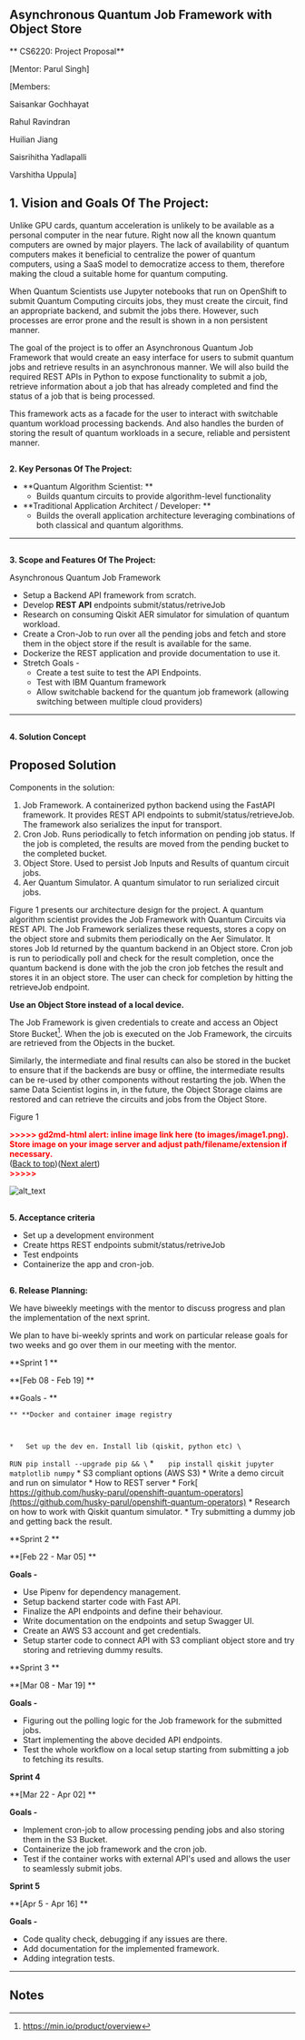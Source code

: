 ## **Asynchronous Quantum Job Framework with Object Store**
** CS6220: Project Proposal**

[Mentor: Parul Singh]

[Members: 

Saisankar Gochhayat

Rahul Ravindran

Huilian Jiang

Saisrihitha Yadlapalli

Varshitha Uppula]


## **1. Vision and Goals Of The Project:**

Unlike GPU cards, quantum acceleration is unlikely to be available as a personal computer in the near future. Right now all the known quantum computers are owned by major players. The lack of availability of quantum computers makes it beneficial to centralize the power of quantum computers, using a SaaS model to democratize access to them, therefore making the cloud a suitable home for quantum computing.

 When Quantum  Scientists use Jupyter notebooks that run on OpenShift to submit Quantum Computing circuits jobs, they must create the circuit, find an appropriate backend, and submit the jobs there.  However, such processes are error prone and the result is shown in a non persistent manner. 

The goal of the project is to offer an Asynchronous Quantum Job Framework that would create an easy interface for users to submit quantum jobs and retrieve results in an asynchronous manner. We will also build the required REST APIs in Python to expose functionality to submit a job, retrieve information about a job that has already completed and find the status of a job that is being processed.

This framework acts as a facade for the user to interact with switchable quantum workload processing backends. And also handles the burden of storing the result of quantum workloads in a secure, reliable and persistent manner. 


## 
**2. Key Personas Of The Project:**



*   **Quantum Algorithm Scientist:  **
    *   Builds quantum circuits to provide algorithm-level functionality
*   **Traditional Application Architect / Developer:  **
    *   Builds the overall application architecture leveraging combinations of both classical and quantum algorithms. 



---



## 
**3. Scope and Features Of The Project:**

Asynchronous Quantum Job Framework



*   Setup a Backend API framework from scratch. 
*   Develop **REST API** endpoints submit/status/retriveJob
*   Research on consuming Qiskit AER simulator for simulation of quantum workload.
*   Create a Cron-Job to run over all the pending jobs and fetch and store them in the object store if the result is available for the same.
*   Dockerize the REST application and provide documentation to use it.
*   Stretch Goals - 
    *   Create a test suite to test the API Endpoints.
    *   Test with IBM Quantum framework
    *   Allow switchable backend for the quantum job framework (allowing switching between multiple cloud providers) 



---



## 
**4. Solution Concept**


## Proposed Solution

Components in the solution:



1. Job Framework. A containerized python backend using the FastAPI framework. It provides REST API endpoints to submit/status/retrieveJob. The framework also serializes the input for transport. 
2. Cron Job. Runs periodically to fetch information on pending job status. If the job is completed, the results are moved from the pending bucket to the completed bucket.
3. Object Store. Used to persist Job Inputs and Results of quantum circuit jobs.
4. Aer Quantum Simulator. A quantum simulator to run serialized circuit jobs.

Figure 1 presents our architecture design for the project. A quantum algorithm scientist provides the Job Framework with Quantum Circuits via REST API. The Job Framework serializes these requests, stores a copy on the object store and submits them periodically on the Aer Simulator. It stores Job Id returned by the quantum backend in an Object store. Cron job is run to  periodically poll and check for the result completion, once the quantum backend is done with the job the cron job fetches the result and stores it in an object store. The user can check for completion by hitting the retrieveJob endpoint. 

**Use an Object Store instead of a local device.**

The Job Framework is given credentials to create and access an Object Store Bucket[^1]. When the job is executed on the Job Framework, the circuits are retrieved from the Objects in the bucket.

Similarly, the intermediate and final results can also be stored in the bucket to ensure that if the backends are busy or offline, the intermediate results can be re-used by other components without restarting the job. When the same Data Scientist logins in, in the future, the Object Storage claims are restored and can retrieve the circuits and jobs from the Object Store.

Figure 1



<p id="gdcalert1" ><span style="color: red; font-weight: bold">>>>>>  gd2md-html alert: inline image link here (to images/image1.png). Store image on your image server and adjust path/filename/extension if necessary. </span><br>(<a href="#">Back to top</a>)(<a href="#gdcalert2">Next alert</a>)<br><span style="color: red; font-weight: bold">>>>>> </span></p>


![alt_text](images/image1.png "image_tooltip")



## 
**5. Acceptance criteria**



*   Set up a development environment
*   Create https REST endpoints submit/status/retriveJob
*   Test endpoints
*   Containerize the app and cron-job.

## 
**6. Release Planning:**


We have biweekly meetings with the mentor to discuss progress and plan the implementation of the next sprint. 

We plan to have bi-weekly sprints and work on particular release goals for two weeks and go over them in our meeting with the mentor. 

**Sprint 1 **

**[Feb 08 - Feb 19] **

**Goals - **


    ** **Docker and container image registry



    *   Set up the dev en. Install lib (qiskit, python etc) \
`RUN pip install --upgrade pip && \`
    *   `   pip install qiskit jupyter matplotlib numpy`
    *   S3 compliant options (AWS S3)
    *   Write a demo circuit and run on simulator
    *   How to REST server 
    *   Fork[ https://github.com/husky-parul/openshift-quantum-operators](https://github.com/husky-parul/openshift-quantum-operators)
    *   Research on how to work with Qiskit quantum simulator.
    *   Try submitting a dummy job and getting back the result. 

**Sprint 2 **

**[Feb 22 - Mar 05] **

**Goals -**



*   Use Pipenv for dependency management. 
*   Setup backend starter code with Fast API. 
*   Finalize the API endpoints and define their behaviour. 
*   Write documentation on the endpoints and setup Swagger UI. 
*   Create an AWS S3 account and get credentials. 
*   Setup starter code to connect API with S3 compliant object store and try storing and retrieving dummy results. 

**Sprint 3 **

**[Mar 08 - Mar 19] **

**Goals -**



*   Figuring out the polling logic for the Job framework for the submitted jobs. 
*   Start implementing the above decided API endpoints.
*   Test the whole workflow on a local setup starting from submitting a job to fetching its results. 

**Sprint 4**

**[Mar 22 - Apr 02] **

**Goals -**



*   Implement cron-job to allow processing pending jobs and also storing them in the S3 Bucket. 
*   Containerize the job framework and the cron job. 
*   Test if the container works with external API's used and allows the user to seamlessly submit jobs. 

**Sprint 5**

**[Apr 5 - Apr 16] **

**Goals -**



*   Code quality check, debugging if any issues are there. 
*   Add documentation for the implemented framework.
*   Adding integration tests.



---



<!-- Footnotes themselves at the bottom. -->
## Notes

[^1]:
    https://min.io/product/overview

